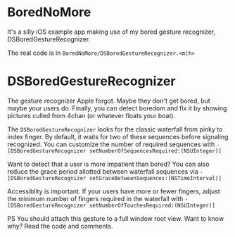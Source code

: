 BoredNoMore
===========

It's a silly iOS example app making use of my bored gesture recognizer, DSBoredGestureRecognizer.

The real code is in `BoredNoMore/DSBoredGestureRecognizer.<m|h>`

DSBoredGestureRecognizer
===========
The gesture recognizer Apple forgot.  Maybe they don't get bored, but maybe your users do.  Finally, you can detect boredom and fix it by showing pictures culled from 4chan (or whatever floats your boat).

The `DSBoredGestureRecognizer` looks for the classic waterfall from pinky to index finger.  By default, it waits for two of these sequences before signaling recognized.  You can customize the number of required sequences with `-[DSBoredGestureRecognizer setNumberOfSequencesRequired:(NSUInteger)]`

Want to detect that a user is more impatient than bored?  You can also reduce the grace period allotted between waterfall sequences via `-[DSBoredGestureRecognizer setGraceBetweenSequences:(NSTimeInterval)]`

Accessiblity is important.  If your users have more or fewer fingers, adjust the minimum number of fingers required in the waterfall with `-[DSBoredGestureRecognizer setNumberOfTouchesRequired:(NSUInteger)]`

PS You should attach this gesture to a full window root view.  Want to know why?  Read the code and comments.
